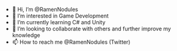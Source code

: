 - 👋 Hi, I’m @RamenNodules
- 👀 I’m interested in Game Development
- 🌱 I’m currently learning C# and Unity
- 💞️ I’m looking to collaborate with others and further improve my knowledge
- 📫 How to reach me @RamenNodules (Twitter)

<!---
RamenNodules/RamenNodules is a ✨ special ✨ repository because its `README.md` (this file) appears on your GitHub profile.
You can click the Preview link to take a look at your changes.
--->
